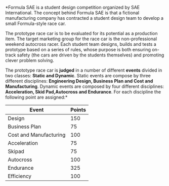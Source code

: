 *Formula SAE is a student design competition organized by SAE International. The concept behind Formula SAE is that a fictional manufacturing company has contracted a student design team to develop a small Formula-style race car. 

The prototype race car is to be evaluated for its potential as a production item. The target marketing group for the race car is the non-professional weekend autocross racer. Each student team designs, builds and tests a prototype based on a series of rules, whose purpose is both ensuring on-track safety (the cars are driven by the students themselves) and promoting clever problem solving.

The prototype race car is **judged** in a number of different **events** divided in two classes: **Static and Dynamic**. Static events are compose by three different disciplines: **Engineering Design, Business Plan and Cost and Manufacturing**. Dynamic events are composed by four different disciplines: **Acceleration, Skid Pad,Autocross and Endurance**. For each discipline the following point are assigned:*

| Event                  | Points |
| ---------------------- | ------ |
| Design                 | 150    |
| Business Plan          | 75     |
| Cost and Manufacturing | 100    |
| Acceleration           | 75     |
| Skipad                 | 75     |
| Autocross              | 100    |
| Endurance              | 325    |
| Efficiency             | 100       |
